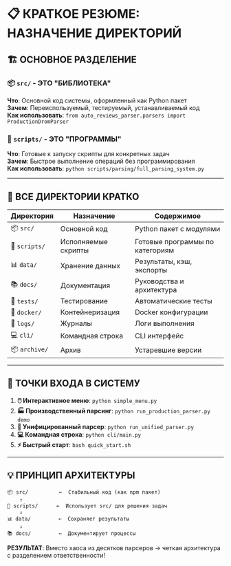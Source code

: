 # 📋 КРАТКОЕ РЕЗЮМЕ: НАЗНАЧЕНИЕ ДИРЕКТОРИЙ

## 🏗️ ОСНОВНОЕ РАЗДЕЛЕНИЕ

### 📦 `src/` - ЭТО "БИБЛИОТЕКА"
**Что**: Основной код системы, оформленный как Python пакет  
**Зачем**: Переиспользуемый, тестируемый, устанавливаемый код  
**Как использовать**: `from auto_reviews_parser.parsers import ProductionDromParser`

### 🔧 `scripts/` - ЭТО "ПРОГРАММЫ"
**Что**: Готовые к запуску скрипты для конкретных задач  
**Зачем**: Быстрое выполнение операций без программирования  
**Как использовать**: `python scripts/parsing/full_parsing_system.py`

---

## 🎯 ВСЕ ДИРЕКТОРИИ КРАТКО

| Директория | Назначение | Содержимое |
|-----------|------------|------------|
| 📦 `src/` | Основной код | Python пакет с модулями |
| 🔧 `scripts/` | Исполняемые скрипты | Готовые программы по категориям |
| 📊 `data/` | Хранение данных | Результаты, кэш, экспорты |
| 📚 `docs/` | Документация | Руководства и архитектура |
| 🧪 `tests/` | Тестирование | Автоматические тесты |
| 🐳 `docker/` | Контейнеризация | Docker конфигурации |
| 📝 `logs/` | Журналы | Логи выполнения |
| 💻 `cli/` | Командная строка | CLI интерфейс |
| 📦 `archive/` | Архив | Устаревшие версии |

---

## 🚀 ТОЧКИ ВХОДА В СИСТЕМУ

1. **🖱️ Интерактивное меню**: `python simple_menu.py`
2. **🏭 Производственный парсинг**: `python run_production_parser.py demo`
3. **🎯 Унифицированный парсер**: `python run_unified_parser.py`
4. **💻 Командная строка**: `python cli/main.py`
5. **⚡ Быстрый старт**: `bash quick_start.sh`

---

## 💡 ПРИНЦИП АРХИТЕКТУРЫ

```
📦 src/          ←  Стабильный код (как npm пакет)
    ↑
🔧 scripts/      ←  Использует src/ для решения задач
    ↓
📊 data/         ←  Сохраняет результаты
    ↓
📚 docs/         ←  Документирует процессы
```

**РЕЗУЛЬТАТ**: Вместо хаоса из десятков парсеров → четкая архитектура с разделением ответственности!
